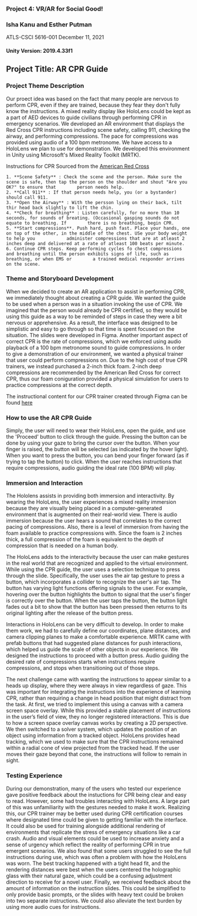 ### Project 4: VR/AR for Social Good!
### Isha Kanu and Esther Putman
ATLS-CSCI 5616-001
December 11, 2021
#### Unity Version: 2019.4.33f1

## Project Title: AR CPR Guide

### Project Theme Description

Our proect idea was based on the fact that many people are nervous to perform CPR, even if they are trained, because they fear they don't fully know the instructions. A mixed reality display like HoloLens could be kept as a part of AED devices to guide civilians through performing CPR in emergency scenarios. We developed an AR environment that displays the Red Cross CPR instructions including scene safety, calling 911, checking the airway, and performing compressions. The pace for compressions was provided using audio of a 100 bpm metronome. We have access to a HoloLens we plan to use for demonstration. We developed this environment in Unity using Microsoft's Mixed Reality Toolkit (MRTK). 

 Instructions for CPR
    Sourced from the [American Red Cross](https://www.redcross.org/take-a-class/cpr/performing-cpr/cpr-steps)

    1. **Scene Safety** : Check the scene and the person. Make sure the scene is safe, then tap the person on the shoulder and shout "Are you OK?" to ensure that        person needs help.
    2. **Call 911** : If that person needs help, you (or a bystander) should call 911. 
    3. **Open the Airway** : With the persson lying on their back, tilt thir head back slightly to lift the chin.
    4. **Check for breathing** : Listen carefully, for no more than 10 seconds, for sounds of breating. (Occasional gasping sounds do not equate to breathing. If        there is no breathing, begin CPR.
    5. **Start compressions**. Push hard, push fast. Place your hands, one on top of the other, in the middle of the chest. USe your body weight to help you            administer compressions that are at atleast 2 inches deep and delivered at a rate of atleast 100 beats per minute.
    6. Continue CPR steps. Keep performing cycles fo chest compressions and breathing until the person exhibits signs of life, such as breathing, or when EMS or        a trained medical responder arrives on the scene.


### Theme and Storyboard Development

When we decided to create an AR application to assist in performing CPR, we immediately thought about creating a CPR guide. We wanted the guide to be used when a person was in a situation invoking the use of CPR. We imagined that the person would already be CPR certified, so they would be using this guide as a way to be reminded of steps in case they were a bit nervous or apprehensive. As a result, the interface was designed to be  simplistic and easy to go through so that time is spent focused on the situation. The slides were developed in Figma. Another important aspect of correct CPR is the rate of compressions, which we enforced using audio playback of a 100 bpm metronome sound to guide compressions. In order to give a demonstration of our environment, we wanted a physical trainer that user could perform compressions on. Due to the high cost of true CPR trainers, we instead purchased a 2-inch thick foam. 2-inch deep compressions are recommended by the American Red Cross for correct CPR, thus our foam coniguration provided a physical simulation for users to practice compressions at the correct depth. 

The instructional content for our CPR trainer created through Figma can be found [here](https://www.figma.com/proto/VLd5kKy1kRDH1e0Px1JBTZ/IKEP_Figma-Toolkit-for-MRTK-%2F-HoloLens?node-id=11025%3A1685&scaling=contain&page-id=11025%3A1684)

### How to use the AR CPR Guide

Simply, the user will need to wear their HoloLens, open the guide, and use the 'Proceed' button to click through the guide. 
Pressing the button can be done by using your gaze to bring the cursor over the button. When your finger is raised, the button will be selected (as indicated by the hover light). When you want to press the button, you can bend your finger forward (as if trying to tap the button) to click. 
When the user reaches instructions that require compressions, audio guiding the ideal rate (100 BPM) will play. 

### Immersion and Interaction

The Hololens assists in providing both immersion and interactivity. By wearing the HoloLens, the user experiences a mixed reality immersion because they are visually being placed in a computer-generated environment that is augmented on their real-world view. There is audio immersion because the user hears a sound that correlates to the correct pacing of compressions. Also, there is a level of immersion from having the foam available to practice compressions with. Since the foam is 2 inches thick, a full compression of the foam is equivalent to the depth of compression that is needed on a human body.

The HoloLens adds to the interactivity because the user can make gestures in the real world that are recognized and applied to the virtual environment. While using the CPR guide, the user uses a selection technique to press through the slide. Specifically, the user uses the air tap gesture to press a button, which incorporates a collider to recognize the user's air tap. The button has varying light functions offering signals to the user. For example, hovering over the button highlights the button to signal that the user's finger is correctly over the button. When the user taps the button, the button light fades out a bit to show that the button has been pressed then returns to its original lighting after the release of the button press.

Interactions in HoloLens can be very difficult to develop. In order to make them work, we had to carefully define our coordinates, plane distances, and camera clipping planes to make a comfortable experience. MRTK came with prefab buttons that had suggested plane distances for push interactions, which helped us guide the scale of other objects in our experience. We designed the instructions to proceed with a button press. Audio guiding the desired rate of compressions starts when instructions require compressions, and stops when transitioning out of those steps. 

The next challenge came with wanting the instructions to appear similar to a heads up display, where they were always in view regardless of gaze. This was important for integrating the instructions into the experience of learning CPR, rather than requiring a change in head position that might distract from the task. At first, we tried to implement this using a canvas with a camera screen space overlay. While this provided a stable placement of instructions in the user’s field of view, they no longer registered interactions. This is due to how a screen space overlay canvas works by creating a 2D perspective. We then switched to a solver system, which updates the position of an object using information from a tracked object. HoloLens provides head tracking, which we used to make sure that the CPR instructions remained within a radial cone of view projected from the tracked head. If the user moves their gaze beyond that cone, the instructions will follow to remain in sight. 


### Testing Experience

During our demonstration, many of the users who tested our experience gave positive feedback about the instuctions for CPR being clear and easy to read. However, some had troubles interacting with HoloLens. A large part of this was unfamiliarity with the gestures needed to make it work. Realizing this, our CPR trainer may be better used during CPR certification courses where designated time could be given to getting familiar with the interface. It could also be used for training alongside additional rendering of environments that replicate the stress of emergency situations like a car crash. Audio and visual elements could be used to increase anxiety and a sense of urgency which reflect the reality of performing CPR in true emergent scenarios. We also found that some users struggled to see the full instructions during use, which was often a problem with how the HoloLens was worn. The best tracking happened with a tight head fit, and the rendering distances were best when the users centered the holographic glass with their natural gaze, which could be a confusing adjustment direction to receive for a novel user. Finally, we received feedback about the amount of information on the instruction slides. This could be simplified to only provide basic prompts, or the slides with heavy text could be broken into two separate instructions. We could also alleviate the text burden by using more audio cues for instructions. 
